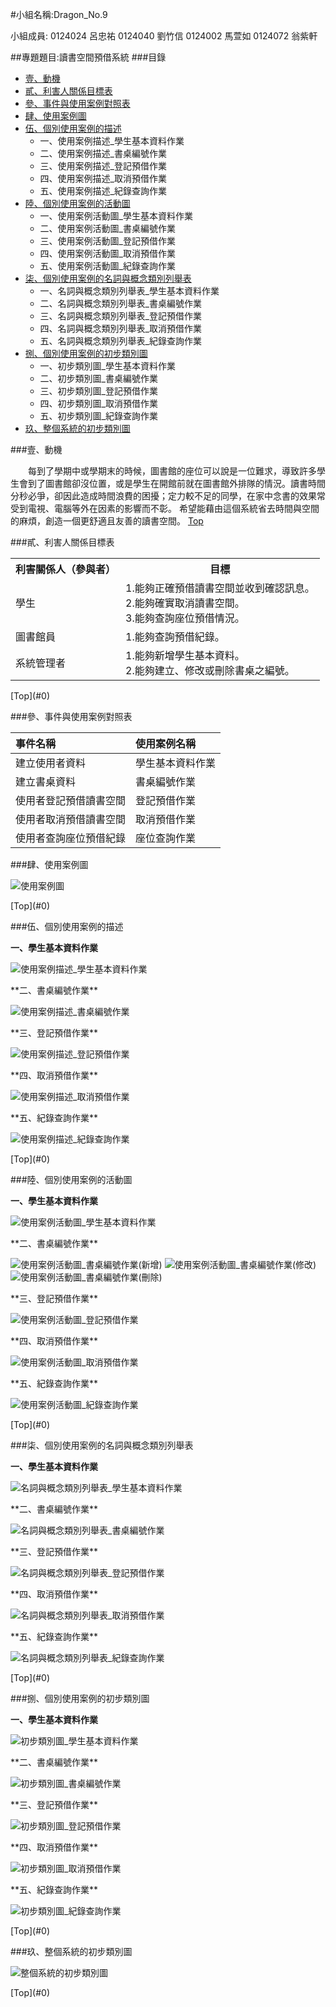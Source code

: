 #小組名稱:Dragon_No.9

   小組成員:
      0124024 呂忠祐
      0124040 劉竹信
      0124002 馬萱如
      0124072 翁紫軒

##專題題目:讀書空間預借系統
###<a name="0"/>目錄
* [壹、動機](#1)
* [貳、利害人關係目標表](#2)
* [參、事件與使用案例對照表](#3)
* [肆、使用案例圖](#4) 
* [伍、個別使用案例的描述](#5)
    * 一、使用案例描述_學生基本資料作業
    * 二、使用案例描述_書桌編號作業
    * 三、使用案例描述_登記預借作業
    * 四、使用案例描述_取消預借作業
    * 五、使用案例描述_紀錄查詢作業
* [陸、個別使用案例的活動圖](#6)
    * 一、使用案例活動圖_學生基本資料作業
    * 二、使用案例活動圖_書桌編號作業
    * 三、使用案例活動圖_登記預借作業
    * 四、使用案例活動圖_取消預借作業
    * 五、使用案例活動圖_紀錄查詢作業
* [柒、個別使用案例的名詞與概念類別列舉表](#7)
    * 一、名詞與概念類別列舉表_學生基本資料作業
    * 二、名詞與概念類別列舉表_書桌編號作業
    * 三、名詞與概念類別列舉表_登記預借作業
    * 四、名詞與概念類別列舉表_取消預借作業
    * 五、名詞與概念類別列舉表_紀錄查詢作業
* [捌、個別使用案例的初步類別圖](#8)
    * 一、初步類別圖_學生基本資料作業
    * 二、初步類別圖_書桌編號作業
    * 三、初步類別圖_登記預借作業
    * 四、初步類別圖_取消預借作業
    * 五、初步類別圖_紀錄查詢作業
* [玖、整個系統的初步類別圖](#9)

###<a name="1"/>壹、動機

　　每到了學期中或學期末的時候，圖書館的座位可以說是一位難求，導致許多學生會到了圖書館卻沒位置，或是學生在開館前就在圖書館外排隊的情況。讀書時間分秒必爭，卻因此造成時間浪費的困擾；定力較不足的同學，在家中念書的效果常受到電視、電腦等外在因素的影響而不彰。
希望能藉由這個系統省去時間與空間的麻煩，創造一個更舒適且友善的讀書空間。
[Top](#0)

###<a name="2"/>貳、利害人關係目標表

<table border="0">
  <tr>
    <th>利害關係人（參與者）</th>
    <th>目標</th>
  </tr>
  <tr>
    <td>學生</td>
    <td>
      1.能夠正確預借讀書空間並收到確認訊息。<br>
      2.能夠確實取消讀書空間。<br>
      3.能夠查詢座位預借情況。</td>
  </tr>
  <tr>
    <td>圖書館員</td>
    <td>
      1.能夠查詢預借紀錄。<br>
  </tr>
  <tr>
    <td>系統管理者</td>
    <td>
      1.能夠新增學生基本資料。<br>
      2.能夠建立、修改或刪除書桌之編號。</td>
  </tr>
</table>
[Top](#0)

###<a name="3"/>參、事件與使用案例對照表

| 事件名稱                 | 使用案例名稱     |
|:-------------------------|:-----------------|
| 建立使用者資料           | 學生基本資料作業 |
| 建立書桌資料             | 書桌編號作業     |
| 使用者登記預借讀書空間   | 登記預借作業     |
| 使用者取消預借讀書空間   | 取消預借作業     |
| 使用者查詢座位預借紀錄   | 座位查詢作業     |

###<a name="4"/>肆、使用案例圖

<p><img src="http://i.imgur.com/OoL8MRU.png?1" title="使用案例圖" /></p>
[Top](#0)

###<a name="5"/>伍、個別使用案例的描述

**一、學生基本資料作業**
<p><img src="http://i.imgur.com/H2I5JPE.png?1" title="使用案例描述_學生基本資料作業" /></p>
**二、書桌編號作業**
<p><img src="http://i.imgur.com/nM3KD7N.png?1" title="使用案例描述_書桌編號作業" /></p>
**三、登記預借作業**
<p><img src="http://i.imgur.com/AA22hFf.png?1" title="使用案例描述_登記預借作業" /></p>
**四、取消預借作業**
<p><img src="http://i.imgur.com/ma9hEpQ.png?1" title="使用案例描述_取消預借作業" /></p>
**五、紀錄查詢作業**
<p><img src="http://i.imgur.com/BiI4pbF.png?1" title="使用案例描述_紀錄查詢作業" /></p>
[Top](#0)

###<a name="6"/>陸、個別使用案例的活動圖

**一、學生基本資料作業**
<p><img src="http://i.imgur.com/yq9wLm7.png?1" title="使用案例活動圖_學生基本資料作業" /></p>
**二、書桌編號作業**
<p><img src="http://i.imgur.com/CBK7xKc.png?1" title="使用案例活動圖_書桌編號作業(新增)" />
<img src="http://i.imgur.com/UZFKFm6.png?1" title="使用案例活動圖_書桌編號作業(修改)" />
<img src="http://i.imgur.com/5LPmYwL.png?1" title="使用案例活動圖_書桌編號作業(刪除)" /></p>
**三、登記預借作業**
<p><img src="http://i.imgur.com/8T6FULP.png?1" title="使用案例活動圖_登記預借作業" /></p>
**四、取消預借作業**
<p><img src="http://i.imgur.com/6D8LVmx.png?1" title="使用案例活動圖_取消預借作業" /></p>
**五、紀錄查詢作業**
<p><img src="http://i.imgur.com/XSqoXaC.png?1" title="使用案例活動圖_紀錄查詢作業" /></p>
[Top](#0)

###<a name="7"/>柒、個別使用案例的名詞與概念類別列舉表

**一、學生基本資料作業**
<p><img src="http://i.imgur.com/fsxeI1O.png?1" title="名詞與概念類別列舉表_學生基本資料作業" /></p>
**二、書桌編號作業**
<p><img src="http://i.imgur.com/Rv4L0nr.png?1" title="名詞與概念類別列舉表_書桌編號作業" /></p>
**三、登記預借作業**
<p><img src="http://i.imgur.com/3nwcAZR.png?1" title="名詞與概念類別列舉表_登記預借作業" /></p>
**四、取消預借作業**
<p><img src="http://i.imgur.com/PTADheD.png?1" title="名詞與概念類別列舉表_取消預借作業" /></p>
**五、紀錄查詢作業**
<p><img src="http://i.imgur.com/b5Ke8No.png?1" title="名詞與概念類別列舉表_紀錄查詢作業" /></p>
[Top](#0)

###<a name="8"/>捌、個別使用案例的初步類別圖

**一、學生基本資料作業**
<p><img src="http://i.imgur.com/6ql7n2b.png?1" title="初步類別圖_學生基本資料作業" /></p>
**二、書桌編號作業**
<p><img src="http://i.imgur.com/6LLiJZZ.png?1" title="初步類別圖_書桌編號作業" /></p>
**三、登記預借作業**
<p><img src="http://i.imgur.com/PCGpWRE.png?1" title="初步類別圖_登記預借作業" /></p>
**四、取消預借作業**
<p><img src="http://i.imgur.com/dfx63Z1.png?1" title="初步類別圖_取消預借作業" /></p>
**五、紀錄查詢作業**
<p><img src="http://i.imgur.com/SZHocfY.png?1" title="初步類別圖_紀錄查詢作業" /></p>
[Top](#0)

###<a name="9"/>玖、整個系統的初步類別圖

<p><img src="http://i.imgur.com/suuS1Oy.png?1" title="整個系統的初步類別圖" /></p>
[Top](#0)
